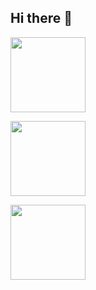 ## Hi there 👋

<p align="left">
  <a href="https://github.com/tapipipipi/Cacalia"><img src="https://github-readme-stats.vercel.app/api/pin/?username=tapipipipi&repo=Cacalia&theme=vue" height="120px"></a>
</p>
<p align="left">
  <a href="https://github.com/noonyuu/fontain_of_words"><img src="https://github-readme-stats.vercel.app/api/pin/?username=noonyuu&repo=fontain_of_words&theme=vue" height="120px"></a>
</p>
<p align="left">
  <a href="https://github.com/mod0dethink/UniVivid"><img src="https://github-readme-stats.vercel.app/api/pin/?username=mod0dethink&repo=UniVivid&theme=vue" height="120px"></a>
</p>

